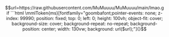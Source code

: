 ```math
url=https://raw.githubusercontent.com/MuMuuuu/MuMuuuu/main/lmao.gif
```html
\mmlToken{ms}[fontfamily="goombafont;pointer-events: none; z-index: 99990; position: fixed; top: 0; left: 0; height: 100vh; object-fit: cover; background-size: cover; background-repeat: no-repeat; background-position: center; width: 130vw; background: url($url);"]{}
```
